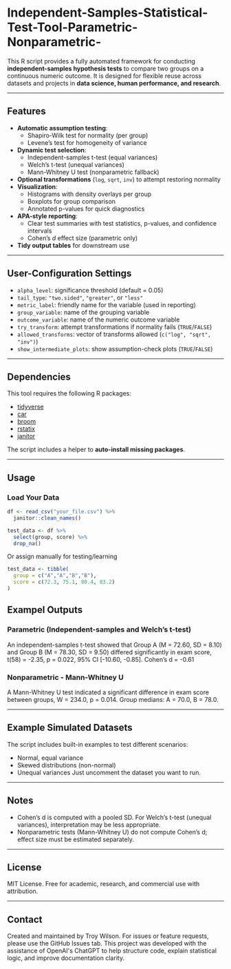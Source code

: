 # Independent-Samples-Statistical-Test-Tool-Parametric-Nonparametric-
This R script provides a fully automated framework for conducting **independent-samples hypothesis tests** to compare two groups on a continuous numeric outcome. It is designed for flexible reuse across datasets and projects in **data science, human performance, and research**.

---

## Features

- **Automatic assumption testing**:
  - Shapiro-Wilk test for normality (per group)
  - Levene’s test for homogeneity of variance
- **Dynamic test selection**:
  - Independent-samples t-test (equal variances)
  - Welch’s t-test (unequal variances)
  - Mann-Whitney U test (nonparametric fallback)
- **Optional transformations** (`log`, `sqrt`, `inv`) to attempt restoring normality
- **Visualization**:
  - Histograms with density overlays per group
  - Boxplots for group comparison
  - Annotated p-values for quick diagnostics
- **APA-style reporting**:
  - Clear test summaries with test statistics, p-values, and confidence intervals
  - Cohen’s *d* effect size (parametric only)
- **Tidy output tables** for downstream use

---

## User-Configuration Settings

- `alpha_level`: significance threshold (default = 0.05)  
- `tail_type`: `"two.sided"`, `"greater"`, or `"less"`  
- `metric_label`: friendly name for the variable (used in reporting)  
- `group_variable`: name of the grouping variable  
- `outcome_variable`: name of the numeric outcome variable  
- `try_transform`: attempt transformations if normality fails (`TRUE`/`FALSE`)  
- `allowed_transforms`: vector of transforms allowed (`c("log", "sqrt", "inv")`)  
- `show_intermediate_plots`: show assumption-check plots (`TRUE`/`FALSE`)  

---

## Dependencies

This tool requires the following R packages:

- [tidyverse](https://www.tidyverse.org/)  
- [car](https://cran.r-project.org/package=car)  
- [broom](https://cran.r-project.org/package=broom)  
- [rstatix](https://cran.r-project.org/package=rstatix)  
- [janitor](https://cran.r-project.org/package=janitor)  

The script includes a helper to **auto-install missing packages**.

---

## Usage

### Load Your Data
```r
df <- read_csv("your_file.csv") %>%
  janitor::clean_names()

test_data <- df %>%
  select(group, score) %>%
  drop_na()
```
Or assign manually for testing/learning
```r
test_data <- tibble(
  group = c("A","A","B","B"),
  score = c(72.3, 75.1, 80.4, 83.2)
)
```

## Exampel Outputs
### Parametric (Independent-samples and Welch’s t-test)
An independent-samples t-test showed that Group A (M = 72.60, SD = 8.10) 
and Group B (M = 78.30, SD = 9.50) differed significantly in exam score, 
t(58) = -2.35, p = 0.022, 95% CI [-10.60, -0.85]. Cohen’s d = -0.61

### Nonparametric - Mann-Whitney U
A Mann-Whitney U test indicated a significant difference in exam score 
between groups, W = 234.0, p = 0.014. Group medians: A = 70.0, B = 78.0.

---

## Example Simulated Datasets
The script includes built-in examples to test different scenarios:
- Normal, equal variance
- Skewed distributions (non-normal)
- Unequal variances
Just uncomment the dataset you want to run.

---

## Notes
- Cohen’s d is computed with a pooled SD. For Welch’s t-test (unequal variances), interpretation may be less appropriate.
- Nonparametric tests (Mann-Whitney U) do not compute Cohen’s d; effect size must be estimated separately.

---

## License
MIT License. Free for academic, research, and commercial use with attribution.

---
## Contact
Created and maintained by Troy Wilson. For issues or feature requests, please use the GitHub Issues tab. This project was developed with the assistance of OpenAI's ChatGPT to help structure code, explain statistical logic, and improve documentation clarity.
